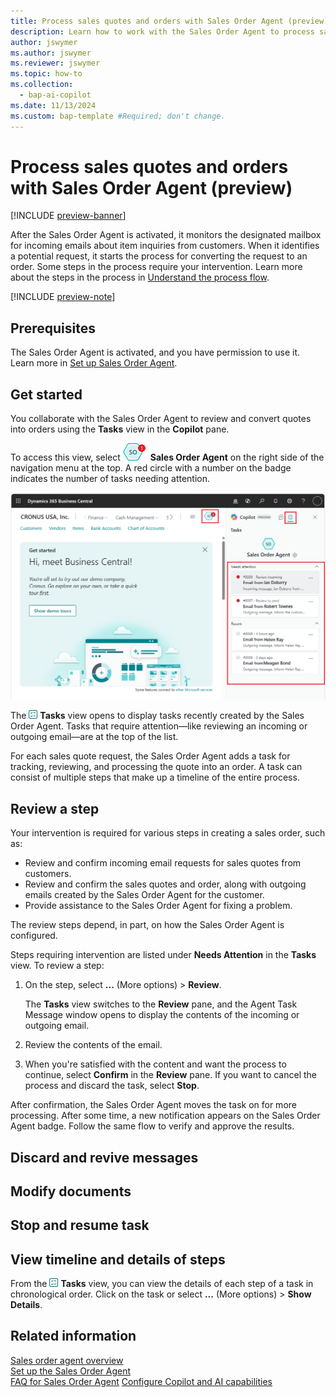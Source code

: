 ```yaml
---
title: Process sales quotes and orders with Sales Order Agent (preview)
description: Learn how to work with the Sales Order Agent to process sales quotes and orders.
author: jswymer
ms.author: jswymer
ms.reviewer: jswymer
ms.topic: how-to
ms.collection:
  - bap-ai-copilot
ms.date: 11/13/2024
ms.custom: bap-template #Required; don't change.
---
```

# Process sales quotes and orders with Sales Order Agent (preview)

[!INCLUDE [preview-banner](~/../shared-content/shared/preview-includes/preview-banner.md)]

After the Sales Order Agent is activated, it monitors the designated mailbox for incoming emails about item inquiries from customers. When it identifies a potential request, it starts the process for converting the request to an order. Some steps in the process require your intervention. Learn more about the steps in the process in [Understand the process flow](sales-order-agent.md#process-flow).

[!INCLUDE [preview-note](~/../shared-content/shared/preview-includes/production-ready-preview-dynamics365.md)]

## Prerequisites

The Sales Order Agent is activated, and you have permission to use it. Learn more in [Set up Sales Order Agent](sales-order-agent-setup.md).

## Get started

You collaborate with the Sales Order Agent to review and convert quotes into orders using the **Tasks** view in the **Copilot** pane.

To access this view, select ![Shows Sales Order Agent icon with an open action.](media/soa-activated-number-icon.png) **Sales Order Agent** on the right side of the navigation menu at the top. A red circle with a number on the badge indicates the number of tasks needing attention.  

![Shows the task view with steps](media/soa-task-view-callouts.png)

The ![Shows the task view icon](media/sot-task-view-icon.png) **Tasks** view opens to display tasks recently created by the Sales Order Agent. Tasks that require attention&mdash;like reviewing an incoming or outgoing email&mdash;are at the top of the list.  

For each sales quote request, the Sales Order Agent adds a task for tracking, reviewing, and processing the quote into an order. A task can consist of multiple steps that make up a timeline of the entire process.

## Review a step

Your intervention is required for various steps in creating a sales order, such as:

- Review and confirm incoming email requests for sales quotes from customers.
- Review and confirm the sales quotes and order, along with outgoing emails created by the Sales Order Agent for the customer.
- Provide assistance to the Sales Order Agent for fixing a problem.

The review steps depend, in part, on how the Sales Order Agent is configured.

Steps requiring intervention are listed under **Needs Attention** in the **Tasks** view. To review a step:

1. On the step, select **...** (More options) > **Review**.

   The **Tasks** view switches to the **Review** pane, and the Agent Task Message window opens to display the contents of the incoming or outgoing email.
1. Review the contents of the email.
1. When you're satisfied with the content and want the process to continue, select **Confirm** in the **Review** pane. If you want to cancel the process and discard the task, select **Stop**.

After confirmation, the Sales Order Agent moves the task on for more processing. After some time, a new notification appears on the Sales Order Agent badge. Follow the same flow to verify and approve the results.

## Discard and revive messages

## Modify documents

## Stop and resume task

## View timeline and details of steps

From the ![Shows the task view icon](media/sot-task-view-icon.png) **Tasks** view, you can view the details of each step of a task in chronological order. Click on the task or select **...** (More options) > **Show Details**.

## Related information

[Sales order agent overview](sales-order-agent.md)  
[Set up the Sales Order Agent](sales-order-agent-setup.md)  
[FAQ for Sales Order Agent](faqs-sales-order-taker-agent.md)
[Configure Copilot and AI capabilities](enable-ai.md)  